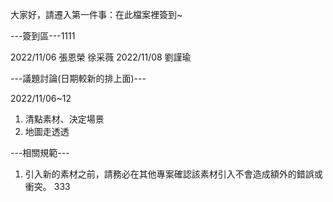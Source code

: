 大家好，請遷入第一件事：在此檔案裡簽到~

---簽到區---1111

2022/11/06 張恩榮
徐采薇
2022/11/08 劉謹瑜

---議題討論(日期較新的排上面)---

2022/11/06~12
1. 清點素材、決定場景
2. 地圖走透透

---相關規範---
1. 引入新的素材之前，請務必在其他專案確認該素材引入不會造成額外的錯誤或衝突。
333